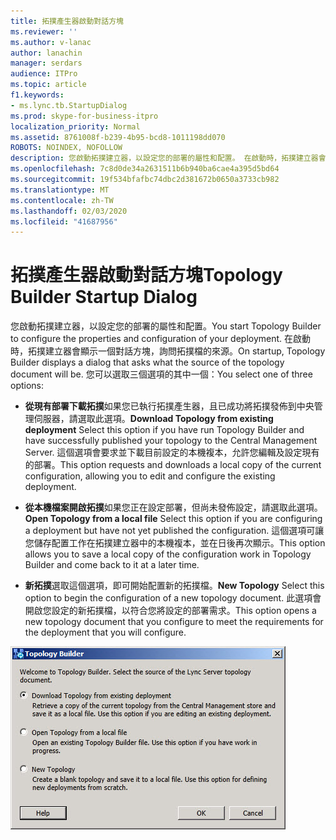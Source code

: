 ```yaml
---
title: 拓撲產生器啟動對話方塊
ms.reviewer: ''
ms.author: v-lanac
author: lanachin
manager: serdars
audience: ITPro
ms.topic: article
f1.keywords:
- ms.lync.tb.StartupDialog
ms.prod: skype-for-business-itpro
localization_priority: Normal
ms.assetid: 8761008f-b239-4b95-bcd8-1011198dd070
ROBOTS: NOINDEX, NOFOLLOW
description: 您啟動拓撲建立器，以設定您的部署的屬性和配置。 在啟動時，拓撲建立器會顯示一個對話方塊，詢問拓撲檔的來源。 您可以選取三個選項的其中一個：
ms.openlocfilehash: 7c8d0de34a2631511b6b940ba6cae4a395d5bd64
ms.sourcegitcommit: 19f534bfafbc74dbc2d381672b0650a3733cb982
ms.translationtype: MT
ms.contentlocale: zh-TW
ms.lasthandoff: 02/03/2020
ms.locfileid: "41687956"
---
```

# <a name="topology-builder-startup-dialog"></a><span data-ttu-id="fe2ff-105">拓撲產生器啟動對話方塊</span><span class="sxs-lookup"><span data-stu-id="fe2ff-105">Topology Builder Startup Dialog</span></span>
 
<span data-ttu-id="fe2ff-106">您啟動拓撲建立器，以設定您的部署的屬性和配置。</span><span class="sxs-lookup"><span data-stu-id="fe2ff-106">You start Topology Builder to configure the properties and configuration of your deployment.</span></span> <span data-ttu-id="fe2ff-107">在啟動時，拓撲建立器會顯示一個對話方塊，詢問拓撲檔的來源。</span><span class="sxs-lookup"><span data-stu-id="fe2ff-107">On startup, Topology Builder displays a dialog that asks what the source of the topology document will be.</span></span> <span data-ttu-id="fe2ff-108">您可以選取三個選項的其中一個：</span><span class="sxs-lookup"><span data-stu-id="fe2ff-108">You select one of three options:</span></span>
  
- <span data-ttu-id="fe2ff-109">**從現有部署下載拓撲**如果您已執行拓撲產生器，且已成功將拓撲發佈到中央管理伺服器，請選取此選項。</span><span class="sxs-lookup"><span data-stu-id="fe2ff-109">**Download Topology from existing deployment** Select this option if you have run Topology Builder and have successfully published your topology to the Central Management Server.</span></span> <span data-ttu-id="fe2ff-110">這個選項會要求並下載目前設定的本機複本，允許您編輯及設定現有的部署。</span><span class="sxs-lookup"><span data-stu-id="fe2ff-110">This option requests and downloads a local copy of the current configuration, allowing you to edit and configure the existing deployment.</span></span>
    
- <span data-ttu-id="fe2ff-111">**從本機檔案開啟拓撲**如果您正在設定部署，但尚未發佈設定，請選取此選項。</span><span class="sxs-lookup"><span data-stu-id="fe2ff-111">**Open Topology from a local file** Select this option if you are configuring a deployment but have not yet published the configuration.</span></span> <span data-ttu-id="fe2ff-112">這個選項可讓您儲存配置工作在拓撲建立器中的本機複本，並在日後再次顯示。</span><span class="sxs-lookup"><span data-stu-id="fe2ff-112">This option allows you to save a local copy of the configuration work in Topology Builder and come back to it at a later time.</span></span>
    
- <span data-ttu-id="fe2ff-113">**新拓撲**選取這個選項，即可開始配置新的拓撲檔。</span><span class="sxs-lookup"><span data-stu-id="fe2ff-113">**New Topology** Select this option to begin the configuration of a new topology document.</span></span> <span data-ttu-id="fe2ff-114">此選項會開啟您設定的新拓撲檔，以符合您將設定的部署需求。</span><span class="sxs-lookup"><span data-stu-id="fe2ff-114">This option opens a new topology document that you configure to meet the requirements for the deployment that you will configure.</span></span>
    
![拓撲產生器啟動對話方塊](../../../media/Topology_Builder_Startup_Dialog.jpg)
  
